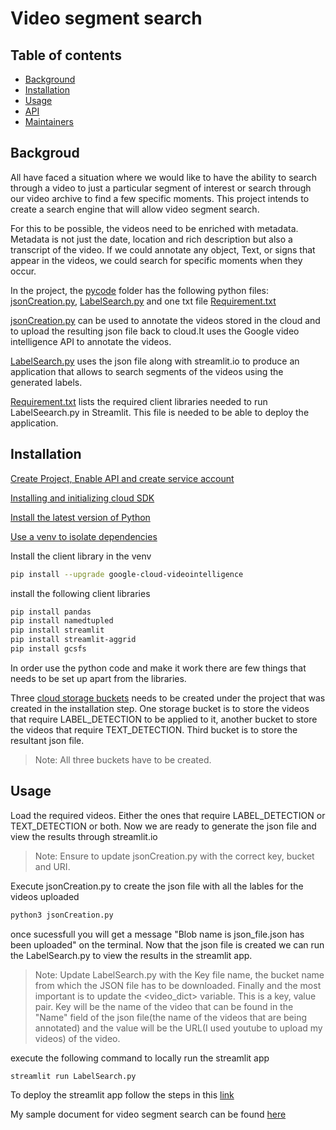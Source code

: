 # Video segment search
## Table of contents

- [Background](#Backgroud)
- [Installation](#Installation)
- [Usage](#Usage)
- [API](#API)
- [Maintainers](#Maintainers)

## Backgroud
All have faced a situation where we would like to have the ability to search through a video to just a particular segment of interest or search through our video archive to find a few specific moments. This project intends to create a search engine that will allow video segment search. 

For this to be possible, the videos need to be enriched with metadata. Metadata is not just the date, location and rich description but also a transcript of the video. If we could annotate any object, Text, or signs that appear in the videos, we could search for specific moments when they occur.

In the project, the [pycode](https://github.com/maaparna/CourseProject/tree/main/pycode) folder has the following python files:
[jsonCreation.py](https://github.com/maaparna/CourseProject/blob/main/pycode/jsonCreation.py), 
[LabelSearch.py](https://github.com/maaparna/CourseProject/blob/main/pycode/LabelSearch.py)
and one txt file
[Requirement.txt](https://github.com/maaparna/CourseProject/blob/main/pycode/requirements.txt)  

[jsonCreation.py](https://github.com/maaparna/CourseProject/blob/main/pycode/jsonCreation.py) can be used to annotate the videos stored in the cloud and to upload the resulting json file back to cloud.It uses the Google video intelligence API to annotate the videos. 

[LabelSearch.py](https://github.com/maaparna/CourseProject/blob/main/pycode/LabelSearch.py) uses the json file along with streamlit.io to produce an application that allows to search segments of the videos using the generated labels.

[Requirement.txt](https://github.com/maaparna/CourseProject/blob/main/pycode/requirements.txt) lists the required client libraries needed to run LabelSeearch.py in Streamlit. This file is needed to be able to deploy the application. 



## Installation


[Create Project, Enable API and create service account](https://cloud.google.com/video-intelligence/docs/common/auth)

[Installing and initializing cloud SDK](https://cloud.google.com/sdk/docs/install?authuser=1)

[Install the latest version of Python](https://realpython.com/installing-python/#how-to-install-python-on-macos) 

[Use a venv to isolate dependencies](https://cloud.google.com/python/docs/setup#installing_and_using_virtualenv)

Install the client library in the venv

```sh
pip install --upgrade google-cloud-videointelligence
```
install the following client libraries
```sh
pip install pandas
pip install namedtupled
pip install streamlit
pip install streamlit-aggrid
pip install gcsfs
```
In order use the python code and make it work there are few things that needs to be set up apart from the libraries.

Three [cloud storage buckets](https://cloud.google.com/storage/docs/creating-buckets) needs to be created under the project that was created in the installation step. One storage bucket is to store the videos that require LABEL_DETECTION to be applied to it, another bucket to store the videos that require TEXT_DETECTION. Third bucket is to store the resultant json file.
> Note: All three buckets have to be created.

## Usage
Load the required videos. Either the ones that require LABEL_DETECTION or TEXT_DETECTION or both. Now we are ready to generate the json file and view the results through streamlit.io

> Note: Ensure to update jsonCreation.py with the correct key, bucket and URI.

Execute jsonCreation.py to create the json file with all the lables for the videos uploaded

```sh
python3 jsonCreation.py
```
once sucessfull you will get a message "Blob name is json_file.json has been uploaded" on the terminal.
Now that the json file is created we can run the LabelSearch.py to view the results in the streamlit app.
> Note: Update LabelSearch.py with the Key file name, the bucket name from which the JSON  file has to be downloaded. Finally and the most important is to update the <video_dict> variable. This is a key, value pair. Key will be the name of the video that can be found in the "Name" field of the json file(the name of the videos that are being annotated) and the value will be the URL(I used youtube to upload my videos) of the video.


execute the following command to locally run the streamlit app
```sh
streamlit run LabelSearch.py
```
To deploy the streamlit app follow the steps in this [link](https://docs.streamlit.io/streamlit-cloud/get-started/deploy-an-app)

My sample document for video segment search can be found [here](https://share.streamlit.io/maaparna/streamlit_demo/main/pycode/printDataframe.py)

